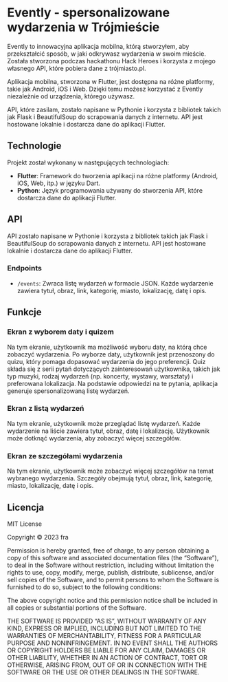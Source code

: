 # Evently - spersonalizowane wydarzenia w Trójmieście

Evently to innowacyjna aplikacja mobilna, którą stworzyłem, aby przekształcić sposób, w jaki odkrywasz wydarzenia w swoim mieście. Została stworzona podczas hackathonu Hack Heroes i korzysta z mojego własnego API, które pobiera dane z trójmiasto.pl.

Aplikacja mobilna, stworzona w Flutter, jest dostępna na różne platformy, takie jak Android, iOS i Web. Dzięki temu możesz korzystać z Evently niezależnie od urządzenia, którego używasz.

API, które zasilam, zostało napisane w Pythonie i korzysta z bibliotek takich jak Flask i BeautifulSoup do scrapowania danych z internetu. API jest hostowane lokalnie i dostarcza dane do aplikacji Flutter.

## Technologie

Projekt został wykonany w następujących technologiach:

- **Flutter**: Framework do tworzenia aplikacji na różne platformy (Android, iOS, Web, itp.) w języku Dart.
- **Python**: Język programowania używany do stworzenia API, które dostarcza dane do aplikacji Flutter.

## API

API zostało napisane w Pythonie i korzysta z bibliotek takich jak Flask i BeautifulSoup do scrapowania danych z internetu. API jest hostowane lokalnie i dostarcza dane do aplikacji Flutter.

### Endpoints

- `/events`: Zwraca listę wydarzeń w formacie JSON. Każde wydarzenie zawiera tytuł, obraz, link, kategorię, miasto, lokalizację, datę i opis.

## Funkcje

### Ekran z wyborem daty i quizem

Na tym ekranie, użytkownik ma możliwość wyboru daty, na którą chce zobaczyć wydarzenia. Po wyborze daty, użytkownik jest przenoszony do quizu, który pomaga dopasować wydarzenia do jego preferencji. Quiz składa się z serii pytań dotyczących zainteresowań użytkownika, takich jak typ muzyki, rodzaj wydarzeń (np. koncerty, wystawy, warsztaty) i preferowana lokalizacja. Na podstawie odpowiedzi na te pytania, aplikacja generuje spersonalizowaną listę wydarzeń.

### Ekran z listą wydarzeń

Na tym ekranie, użytkownik może przeglądać listę wydarzeń. Każde wydarzenie na liście zawiera tytuł, obraz, datę i lokalizację. Użytkownik może dotknąć wydarzenia, aby zobaczyć więcej szczegółów.

### Ekran ze szczegółami wydarzenia

Na tym ekranie, użytkownik może zobaczyć więcej szczegółów na temat wybranego wydarzenia. Szczegóły obejmują tytuł, obraz, link, kategorię, miasto, lokalizację, datę i opis.

## Licencja

MIT License

Copyright © 2023 fra

Permission is hereby granted, free of charge, to any person obtaining a copy of this software and associated documentation files (the “Software”), to deal in the Software without restriction, including without limitation the rights to use, copy, modify, merge, publish, distribute, sublicense, and/or sell copies of the Software, and to permit persons to whom the Software is furnished to do so, subject to the following conditions:

The above copyright notice and this permission notice shall be included in all copies or substantial portions of the Software.

THE SOFTWARE IS PROVIDED “AS IS”, WITHOUT WARRANTY OF ANY KIND, EXPRESS OR IMPLIED, INCLUDING BUT NOT LIMITED TO THE WARRANTIES OF MERCHANTABILITY, FITNESS FOR A PARTICULAR PURPOSE AND NONINFRINGEMENT. IN NO EVENT SHALL THE AUTHORS OR COPYRIGHT HOLDERS BE LIABLE FOR ANY CLAIM, DAMAGES OR OTHER LIABILITY, WHETHER IN AN ACTION OF CONTRACT, TORT OR OTHERWISE, ARISING FROM, OUT OF OR IN CONNECTION WITH THE SOFTWARE OR THE USE OR OTHER DEALINGS IN THE SOFTWARE.
